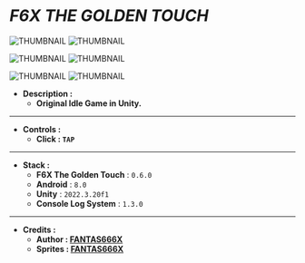 # _F6X THE GOLDEN TOUCH_

![THUMBNAIL](Resources/Img/MainScreen.png) 
![THUMBNAIL](Resources/Img/UpgradesScreen.png)

![THUMBNAIL](Resources/Img/StatsScreen.png) 
![THUMBNAIL](Resources/Img/AchievementsScreen.png)

![THUMBNAIL](Resources/Img/SkinsScreen.png) 
![THUMBNAIL](Resources/Img/OptionsScreen.png)

- **Description :**
  - **Original Idle Game in Unity.**

---

- **Controls :**
  - **Click : `TAP`**

---

- **Stack :**
  - **F6X The Golden Touch** : `0.6.0`
  - **Android** : `8.0`
  - **Unity** : `2022.3.20f1`
  - **Console Log System** : `1.3.0`

---

- **Credits :**
  - **Author : [FANTAS666X](https://github.com/FANTAS666IXI)**
  - **Sprites : [FANTAS666X](https://github.com/FANTAS666IXI)**